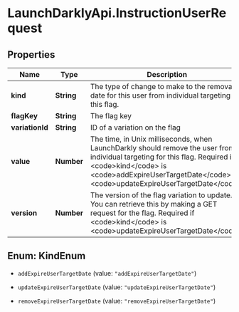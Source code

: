 # LaunchDarklyApi.InstructionUserRequest

## Properties

Name | Type | Description | Notes
------------ | ------------- | ------------- | -------------
**kind** | **String** | The type of change to make to the removal date for this user from individual targeting for this flag. | 
**flagKey** | **String** | The flag key | 
**variationId** | **String** | ID of a variation on the flag | 
**value** | **Number** | The time, in Unix milliseconds, when LaunchDarkly should remove the user from individual targeting for this flag. Required if &lt;code&gt;kind&lt;/code&gt; is &lt;code&gt;addExpireUserTargetDate&lt;/code&gt; or &lt;code&gt;updateExpireUserTargetDate&lt;/code&gt;. | [optional] 
**version** | **Number** | The version of the flag variation to update. You can retrieve this by making a GET request for the flag. Required if &lt;code&gt;kind&lt;/code&gt; is &lt;code&gt;updateExpireUserTargetDate&lt;/code&gt;. | [optional] 



## Enum: KindEnum


* `addExpireUserTargetDate` (value: `"addExpireUserTargetDate"`)

* `updateExpireUserTargetDate` (value: `"updateExpireUserTargetDate"`)

* `removeExpireUserTargetDate` (value: `"removeExpireUserTargetDate"`)





